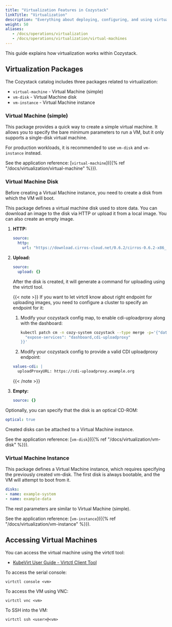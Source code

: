 ```yaml
---
title: "Virtualization Features in Cozystack"
linkTitle: "Virtualization"
description: "Everything about deploying, configuring, and using virtual machines in Cozystack."
weight: 50
aliases:
   - /docs/operations/virtualization
   - /docs/operations/virtualization/virtual-machines
---
```


This guide explains how virtualization works within Cozystack.

## Virtualization Packages

The Cozystack catalog includes three packages related to virtualization:

- `virtual-machine` - Virtual Machine (simple)
- `vm-disk` - Virtual Machine disk
- `vm-instance` - Virtual Machine instance

### Virtual Machine (simple)

This package provides a quick way to create a simple virtual machine.
It allows you to specify the bare minimum parameters to run a VM, but it only supports a single-disk virtual machine.

For production workloads, it is recommended to use `vm-disk` and `vm-instance` instead.

See the application reference: [`virtual-machine`]({{% ref "/docs/virtualization/virtual-machine" %}}).

### Virtual Machine Disk

Before creating a Virtual Machine instance, you need to create a disk from which the VM will boot.

This package defines a virtual machine disk used to store data. You can download an image to the disk via HTTP or upload it from a local image. You can also create an empty image.

1. **HTTP:**

   ```yaml
   source:
     http:
       url: "https://download.cirros-cloud.net/0.6.2/cirros-0.6.2-x86_64-disk.img"
   ```


2. **Upload:**

   ```yaml
   source:
     upload: {}
   ```
   After the disk is created, it will generate a command for uploading using the virtctl tool.

   {{< note >}}
   If you want to let virtctl know about right endpoint for uploading images, you need to configure a cluster to specify an endpoint for it:
   1. Modify your cozystack config map, to enable cdi-uploadproxy along with the dashboard:
      ```bash
      kubectl patch cm -n cozy-system cozystack --type merge -p='{"data":{
        "expose-services": "dashboard,cdi-uploadproxy"
      }}'
      ```

   <!-- TODO: automate this -->
   2. Modify your cozystack config to provide a valid CDI uploadproxy endpoint:
   ```yaml
   values-cdi: |
     uploadProxyURL: https://cdi-uploadproxy.example.org
   ```
   {{< /note >}}

3. **Empty:**

   ```yaml
   source: {}
   ```


Optionally, you can specify that the disk is an optical CD-ROM:

```yaml
optical: true
```

Created disks can be attached to a Virtual Machine instance.

See the application reference: [`vm-disk`]({{% ref "/docs/virtualization/vm-disk" %}}).

### Virtual Machine Instance

This package defines a Virtual Machine instance, which requires specifying the previously created vm-disk.
The first disk is always bootable, and the VM will attempt to boot from it.

```yaml
disks:
- name: example-system
- name: example-data
```

The rest parameters are similar to Virtual Machine (simple).

See the application reference: [`vm-instance`]({{% ref "/docs/virtualization/vm-instance" %}}).

## Accessing Virtual Machines

You can access the virtual machine using the virtctl tool:
- [KubeVirt User Guide - Virtctl Client Tool](https://kubevirt.io/user-guide/user_workloads/virtctl_client_tool/)

To access the serial console:

```
virtctl console <vm>
```

To access the VM using VNC:

```
virtctl vnc <vm>
```

To SSH into the VM:

```
virtctl ssh <user>@<vm>
```

